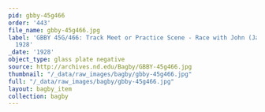 ```yaml
---
pid: gbby-45g466
order: '443'
file_name: gbby-45g466.jpg
label: 'GBBY 45G/466: Track Meet or Practice Scene - Race with John (Jack) Elder -
  1928'
_date: '1928'
object_type: glass plate negative
source: http://archives.nd.edu/Bagby/GBBY-45g466.jpg
thumbnail: "/_data/raw_images/bagby/gbby-45g466.jpg"
full: "/_data/raw_images/bagby/gbby-45g466.jpg"
layout: bagby_item
collection: bagby
---
```

